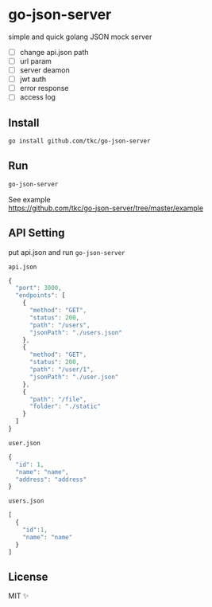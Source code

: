# go-json-server

simple and quick golang JSON mock server

- [ ] change api.json path
- [ ] url param
- [ ] server deamon
- [ ] jwt auth
- [ ] error response
- [ ] access log

## Install

```bash
go install github.com/tkc/go-json-server
```

## Run
```bash
go-json-server
```

See example  
https://github.com/tkc/go-json-server/tree/master/example

## API Setting
put api.json  and run `go-json-server`

`api.json`

```javascript
{
  "port": 3000,
  "endpoints": [
    {
      "method": "GET",
      "status": 200,
      "path": "/users",
      "jsonPath": "./users.json"
    },
    {
      "method": "GET",
      "status": 200,
      "path": "/user/1",
      "jsonPath": "./user.json"
    },
    {
      "path": "/file",
      "folder": "./static"
    }
  ]
}
```

`user.json`
```javascript
{
  "id": 1,
  "name": "name",
  "address": "address"
}
```

`users.json`
```javascript
[
  {
    "id":1,
    "name": "name"
  }
]
```

## License

MIT ✨



